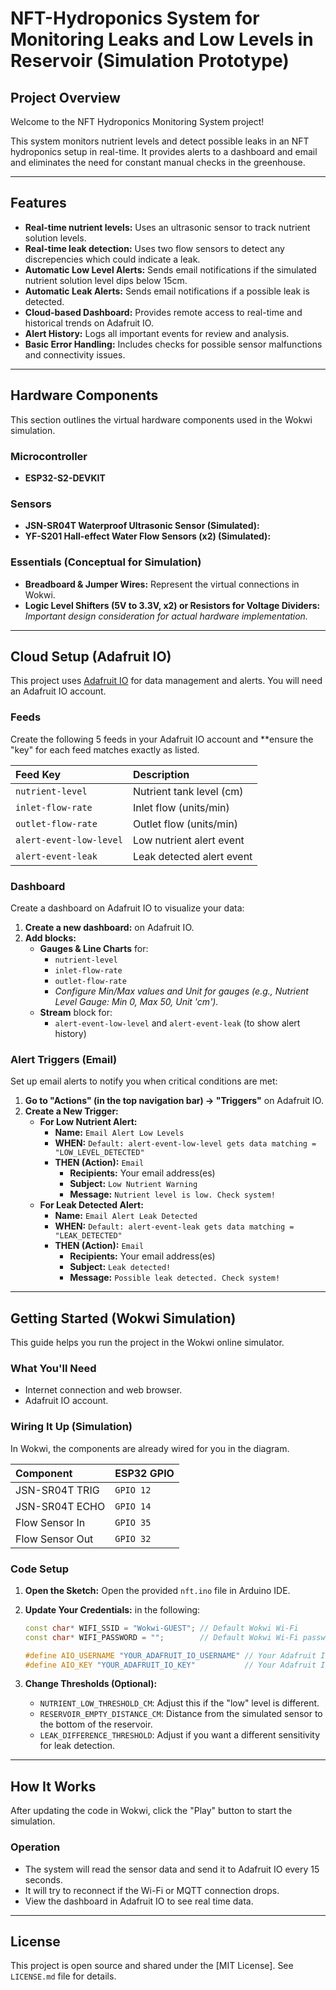 # NFT-Hydroponics System for Monitoring Leaks and Low Levels in Reservoir (Simulation Prototype)

## Project Overview

Welcome to the NFT Hydroponics Monitoring System project!

This system monitors nutrient levels and detect possible leaks in an NFT hydroponics setup in real-time. It provides alerts to a dashboard and email and eliminates the need for constant manual checks in the greenhouse. 

---

## Features

* **Real-time nutrient levels:** Uses an ultrasonic sensor to track nutrient solution levels.
* **Real-time leak detection:** Uses two flow sensors to detect any discrepencies which could indicate a leak. 
* **Automatic Low Level Alerts:** Sends email notifications if the simulated nutrient solution level dips below 15cm.
* **Automatic Leak Alerts:** Sends email notifications if a possible leak is detected. 
* **Cloud-based Dashboard:** Provides remote access to real-time and historical trends on Adafruit IO.
* **Alert History:** Logs all important events for review and analysis.
* **Basic Error Handling:** Includes checks for possible sensor malfunctions and connectivity issues.

---

## Hardware Components

This section outlines the virtual hardware components used in the Wokwi simulation. 

### Microcontroller

* **ESP32-S2-DEVKIT** 

### Sensors

* **JSN-SR04T Waterproof Ultrasonic Sensor (Simulated):**
* **YF-S201 Hall-effect Water Flow Sensors (x2) (Simulated):**

### Essentials (Conceptual for Simulation)

* **Breadboard & Jumper Wires:** Represent the virtual connections in Wokwi.
* **Logic Level Shifters (5V to 3.3V, x2) or Resistors for Voltage Dividers:** *Important design consideration for actual hardware implementation.* 

---

## Cloud Setup (Adafruit IO)

This project uses [Adafruit IO](https://io.adafruit.com/) for data management and alerts. You will need an Adafruit IO account.

### Feeds

Create the following 5 feeds in your Adafruit IO account and **ensure the "key" for each feed matches exactly as listed. 

| Feed Key | Description |
| :------------------- | :----------------------------------- |
| `nutrient-level` | Nutrient tank level (cm) |
| `inlet-flow-rate` | Inlet flow (units/min) |
| `outlet-flow-rate` | Outlet flow (units/min) |
| `alert-event-low-level` | Low nutrient alert event |
| `alert-event-leak` | Leak detected alert event |

### Dashboard

Create a dashboard on Adafruit IO to visualize your data:

1.  **Create a new dashboard:** on Adafruit IO.
2.  **Add blocks:**
    * **Gauges & Line Charts** for:
        * `nutrient-level`
        * `inlet-flow-rate`
        * `outlet-flow-rate`
        * *Configure Min/Max values and Unit for gauges (e.g., Nutrient Level Gauge: Min 0, Max 50, Unit 'cm').*
    * **Stream** block for:
        * `alert-event-low-level` and `alert-event-leak` (to show alert history)

### Alert Triggers (Email)

Set up email alerts to notify you when critical conditions are met:

1.  **Go to "Actions" (in the top navigation bar) -> "Triggers"** on Adafruit IO.
2.  **Create a New Trigger:**
    * **For Low Nutrient Alert:**
        * **Name:** `Email Alert Low Levels`
        * **WHEN:** `Default: alert-event-low-level gets data matching = "LOW_LEVEL_DETECTED"`
        * **THEN (Action):** `Email`
            * **Recipients:** Your email address(es)
            * **Subject:** `Low Nutrient Warning`
            * **Message:** `Nutrient level is low. Check system!`
    * **For Leak Detected Alert:**
        * **Name:** `Email Alert Leak Detected`
        * **WHEN:** `Default: alert-event-leak gets data matching = "LEAK_DETECTED"`
        * **THEN (Action):** `Email`
            * **Recipients:** Your email address(es)
            * **Subject:** `Leak detected!`
            * **Message:** `Possible leak detected. Check system!`

---

## Getting Started (Wokwi Simulation)

This guide helps you run the project in the Wokwi online simulator.

### What You'll Need

* Internet connection and web browser.
* Adafruit IO account.

### Wiring It Up (Simulation)

In Wokwi, the components are already wired for you in the diagram. 

| Component | ESP32 GPIO |
| :---------------- | :--------- |
| JSN-SR04T TRIG | `GPIO 12` |
| JSN-SR04T ECHO | `GPIO 14` |
| Flow Sensor In | `GPIO 35` |
| Flow Sensor Out | `GPIO 32` |

### Code Setup

1.  **Open the Sketch:** Open the provided `nft.ino` file in Arduino IDE.
2.  **Update Your Credentials:** in the following:

    ```cpp
    const char* WIFI_SSID = "Wokwi-GUEST"; // Default Wokwi Wi-Fi
    const char* WIFI_PASSWORD = "";        // Default Wokwi Wi-Fi password (none)

    #define AIO_USERNAME "YOUR_ADAFRUIT_IO_USERNAME" // Your Adafruit IO Username
    #define AIO_KEY "YOUR_ADAFRUIT_IO_KEY"           // Your Adafruit IO Key 
    ```

3.  **Change Thresholds (Optional):**
    * `NUTRIENT_LOW_THRESHOLD_CM`: Adjust this if the "low" level is different.
    * `RESERVOIR_EMPTY_DISTANCE_CM`: Distance from the simulated sensor to the bottom of the reservoir.
    * `LEAK_DIFFERENCE_THRESHOLD`: Adjust if you want a different sensitivity for leak detection.

---

## How It Works

After updating the code in Wokwi, click the "Play" button to start the simulation. 

### Operation

* The system will read the sensor data and send it to Adafruit IO every 15 seconds.
* It will try to reconnect if the Wi-Fi or MQTT connection drops.
* View the dashboard in Adafruit IO to see real time data. 

---

## License

This project is open source and shared under the [MIT License]. See `LICENSE.md` file for details.
